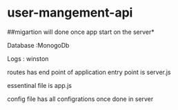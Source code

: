 # user-mangement-api

##migartion will done once app start on the server*


Database :MonogoDb

Logs : winston

routes has end point of application entry point is server.js 

essentinal file is app.js

config file has all configrations once done in server
